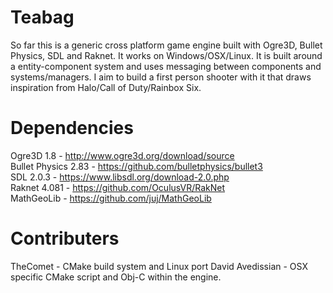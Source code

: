 Teabag
======

So far this is a generic cross platform game engine built with Ogre3D, Bullet Physics, SDL and Raknet. It works on Windows/OSX/Linux. It is built around a entity-component system and uses messaging between components and systems/managers. I aim to build a first person shooter with it that draws inspiration from Halo/Call of Duty/Rainbox Six. 

Dependencies
============

Ogre3D 1.8 - http://www.ogre3d.org/download/source  
Bullet Physics 2.83 - https://github.com/bulletphysics/bullet3  
SDL 2.0.3 - https://www.libsdl.org/download-2.0.php  
Raknet 4.081 - https://github.com/OculusVR/RakNet  
MathGeoLib - https://github.com/juj/MathGeoLib  

Contributers
============

TheComet - CMake build system and Linux port
David Avedissian - OSX specific CMake script and Obj-C within the engine.
